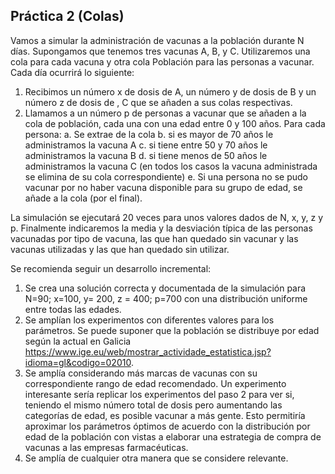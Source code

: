 ## Práctica 2 (Colas)

Vamos a simular la administración de vacunas a la población durante N días. Supongamos
que tenemos tres vacunas A, B, y C. Utilizaremos una cola para cada vacuna y otra cola
Población para las personas a vacunar. Cada día ocurrirá lo siguiente:

1. Recibimos un número x de dosis de A, un número y de dosis de B y un número z de
dosis de , C que se añaden a sus colas respectivas.
2. Llamamos a un número p de personas a vacunar que se añaden a la cola de
población, cada una con una edad entre 0 y 100 años. Para cada persona:
a. Se extrae de la cola
b. si es mayor de 70 años le administramos la vacuna A
c. si tiene entre 50 y 70 años le administramos la vacuna B
d. si tiene menos de 50 años le administramos la vacuna C (en todos los casos
la vacuna administrada se elimina de su cola correspondiente)
e. Si una persona no se pudo vacunar por no haber vacuna disponible para su
grupo de edad, se añade a la cola (por el final).

La simulación se ejecutará 20 veces para unos valores dados de N, x, y, z y p. Finalmente
indicaremos la media y la desviación típica de las personas vacunadas por tipo de vacuna,
las que han quedado sin vacunar y las vacunas utilizadas y las que han quedado sin utilizar.

Se recomienda seguir un desarrollo incremental:
1. Se crea una solución correcta y documentada de la simulación para N=90; x=100, y=
200, z = 400; p=700 con una distribución uniforme entre todas las edades.
2. Se amplían los experimentos con diferentes valores para los parámetros. Se puede
suponer que la población se distribuye por edad según la actual en Galicia 
https://www.ige.eu/web/mostrar_actividade_estatistica.jsp?idioma=gl&codigo=02010.
3. Se amplía considerando más marcas de vacunas con su correspondiente rango de
edad recomendado. Un experimento interesante sería replicar los experimentos del
paso 2 para ver si, teniendo el mismo número total de dosis pero aumentando las
categorías de edad, es posible vacunar a más gente. Esto permitiría aproximar los
parámetros óptimos de acuerdo con la distribución por edad de la población con vistas
a elaborar una estrategia de compra de vacunas a las empresas farmacéuticas.
4. Se amplía de cualquier otra manera que se considere relevante.

